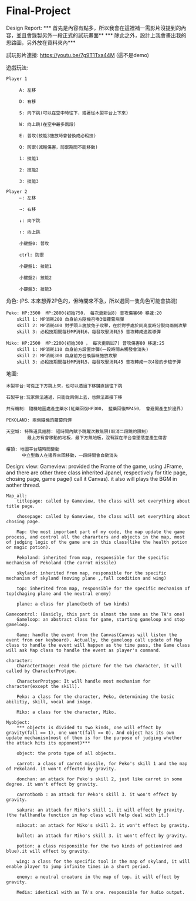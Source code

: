 # Final-Project

Design Report:
    *** 首先是內容有點多，所以我會在這裡補一需影片沒提到的內容，並且會錄製另外一段正式的試玩畫面**
    *** 除此之外，設計上我會畫出我的思路圖，另外放在資料夾內***

試玩影片連接: https://youtu.be/7g9T1Txa44M  (這不是demo)

遊戲玩法:

    Player 1

         A: 左移

         D: 右移

         S: 向下跳(可以在空中時往下，或著從木製平台上下來)

         W: 向上跳(在空中最多兩段)

         E: 普攻(技能3施放時會替換成必殺技)

         Q: 防禦(減輕傷害，防禦期間不能移動)

         1: 技能1

         2: 技能2

         3: 技能3

    Player 2
         ←: 左移

         →: 右移

         ↓: 向下跳

         ↑: 向上跳

         小鍵盤0: 普攻

         ctrl: 防禦

         小鍵盤1: 技能1

         小鍵盤2: 技能2

         小鍵盤3: 技能3

角色:  (PS. 本來想弄2P色的，但時間來不急，所以選同一隻角色可能會搞混)

    Peko: HP:3500  MP:2800(初始750， 每次更新回8) 普攻傷害60 移速:20
        skill 1: MP消耗200 自身前方隨機召喚3個蘿蔔飛彈
        skill 2: MP消耗400 對手頭上施放兔子攻擊，在於對手處於同高度時分裂向兩側攻擊
        skill 3: 必殺技期間每秒MP消耗6，每發攻擊消耗55 普攻轉成追蹤導彈

    Miko: HP:2500  MP:2200(初始300 ， 每次更新回7) 普攻傷害80 移速:25
        skill 1: MP消耗110 自身前方設置炸彈(一段時間未觸發會消失)
        skill 2: MP消耗300 自身前方召喚貓咪施放攻擊
        skill 3: 必殺技期間每秒MP消耗5，每發攻擊消耗45 普攻轉成一次4發的步槍子彈

地圖:

    木製平台:可從正下方跳上來，也可以透過下移鍵直接往下跳

    石製平台:玩家無法通過，只能從兩側上去，也無法直接下移

    共有機制: 隨機地圖處產生藥水(紅藥回復HP300， 藍藥回復MP450， 會避開產生於邊界)

    PEKOLAND: 兩側隨機的蘿蔔飛彈

    天空城: 特殊道具翅膀: 短時間內賦予跳躍次數無限(取消二段跳的限制)
            最上方有會移動的地板，最下方無地板，沒有踩在平台會墜落並產生傷害

    樓頂: 地圖平台隨時間變動
          中立型敵人在邊界來回移動，一段時間會自動消失

Design:
    view:
        Gameview: provided the Frame of the game, using JFrame, and there are other three class inherited Jpanel, respectively for title page, chosing page, game page(I call it Canvas). 
        it also will plays the BGM in aother thread. 

    Map_all:
        titlepage: called by Gameview, the class will set everything about title page.

        chosepage: called by Gameview, the class will set everything about chosing page.

        Map: the most important part of my code, the map update the game process, and control all the chararters and objects in the map, most of judging logic of the game are in this class(like the health potion or magic potion).

        Pekoland: inherited from map, responsible for the specific mechanism of Pekoland (the carrot missile)

        skyland: inherited from map, responsible for the specific mechanism of skyland (moving plane ,,fall condition and wing)

        top: inherited from map, responsible for the specific mechanism of top(chaging plane and the neutral enemy)

        plane: a class for plane(both of two kinds)

    Gamecontrol: (Basicly, this part is almost the same as the TA's one)
        Gameloop: an abstract class for game, starting gameloop and stop gameloop.

        Game: handle the event from the Canvas(Canvas will listen the event from our keyboard). Actually, the gameloop call update of Map class to handle the event will happen as the time pass, the Game class will ask Map class to handle the event as player's command.

    character:
        CharacterImage: read the picture for the two character, it will called by CharacterProtype.

        CharacterProtype: It will handle most mechanism for character(except the skill).

        Peko: a class for the character, Peko, determining the basic abilitiy, skill, vocal and image.

        Miko: a class for the character, Miko.

    Myobject: 
        *** objects is divided to two kinds, one will effect by gravity(fall == 1), one won't(fall == 0). And object has its own update mechanism(most of them is for the purpose of judging whether the attack hits its opponent)***

        object: the proto type of all objects.

        carrot: a class of carrot missile, for Peko's skill 1 and the map of Pekoland. it won't effected by gravity.

        donchan: an attack for Peko's skill 2, just like carrot in some degree. it won't effect by gravity.

        carrotbomb : an attack for Peko's skill 3. it won't effect by gravity.

        sakura: an attack for Miko's skill 1. it will effect by gravity.(the fallhandle function in Map class will help deal with it.)

        mikocat: an attack for Miko's skill 2. it won't effect by gravity.

        bullet: an attack for Miko's skill 3. it won't effect by gravity.

        potion: a class responsible for the two kinds of potion(red and blue).it will effect by gravity.

        wing: a class for the specific tool in the map of skyland, it will enable player to jump infinite times in a short period.

        enemy: a neutral creature in the map of top. it will effect by gravity.

        Media: identical with as TA's one. responsible for Audio output.





